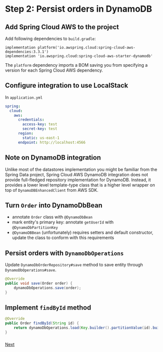 # Step 2: Persist orders in DynamoDB

## Add Spring Cloud AWS to the project

Add following dependencies to `build.gradle`:

```
implementation platform('io.awspring.cloud:spring-cloud-aws-dependencies:3.3.1')
implementation 'io.awspring.cloud:spring-cloud-aws-starter-dynamodb'
```

The `platform` dependency imports a BOM saving you from specifying a version for each Spring Cloud AWS dependency.

## Configure integration to use LocalStack

In `application.yml`

```yml
spring:
  cloud:
    aws:
      credentials:
        access-key: test
        secret-key: test
      region:
        static: us-east-1
      endpoint: http://localhost:4566
```

## Note on DynamoDB integration

Unlike most of the datastores implementation you might be familiar from the Spring Data project, Spring Cloud AWS DynamoDB integration does not provide full-fledged repository implementation for DynamoDB. Instead, it provides a lower level template-type class that is a higher level wrapper on top of `DynamoDBEnhancedClient` from AWS SDK.

## Turn `Order` into DynamoDbBean

- annotate `Order` class with `@DynamoDbBean`
- mark entity's primary key: annotate `getUserId` with `@DynamoDbPartitionKey`
- `@DynamoDBBean` (unfortunately) requires setters and default constructor, update the class to conform with this requirements

## Persist orders with `DynamoDbOperations`

Update `DynamoDbOrderRepository#save` method to save entity through `DynamoDbOperations#save`. 

```java
@Override
public void save(Order order) {
    dynamoDbOperations.save(order);
}
```

## Implement `findById` method

```java
@Override
public Order findById(String id) {
    return dynamoDbOperations.load(Key.builder().partitionValue(id).build(), Order.class);
}
```

### 
[Next](step-3-create-invoice-in-background-with-sqs.md)